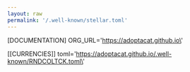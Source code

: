 ```yaml
---
layout: raw
permalink: '/.well-known/stellar.toml'
---
```

[DOCUMENTATION]
ORG_URL=\'https://adoptacat.github.io\'

[[CURRENCIES]]
toml=\'https://adoptacat.github.io/.well-known/RNDCOLTCK.toml\'
